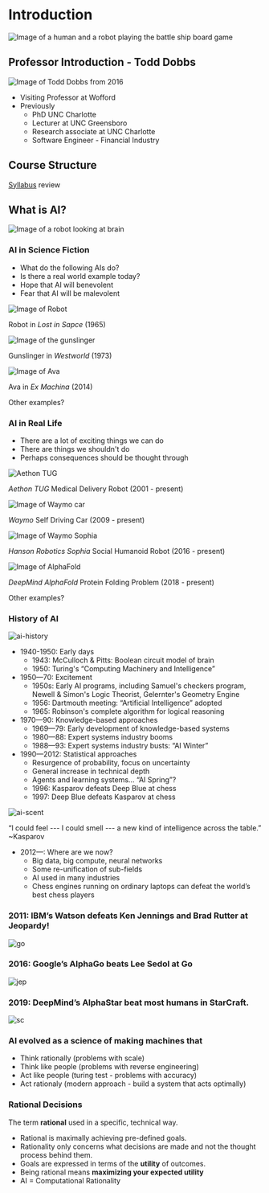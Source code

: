 # Introduction

![Image of a human and a robot playing the battle ship board game](https://github.com/btdobbs/COSC-440/blob/main/Topic/images/ai.png)

## Professor Introduction - Todd Dobbs

![Image of Todd Dobbs from 2016](https://github.com/btdobbs/COSC-440/blob/main/Topic/images/btd.jpg)

* Visiting Professor at Wofford
* Previously
  * PhD UNC Charlotte
  * Lecturer at UNC Greensboro
  * Research associate at UNC Charlotte
  * Software Engineer - Financial Industry

## Course Structure

[Syllabus](https://github.com/btdobbs/COSC-440/blob/main/README.md) review

## What is AI?

![Image of a robot looking at brain](https://github.com/btdobbs/COSC-440/blob/main/Topic/images/agent-robot.png)

### AI in Science Fiction

* What do the following AIs do?
* Is there a real world example today?
* Hope that AI will benevolent
* Fear that AI will be malevolent

![Image of Robot](https://github.com/btdobbs/COSC-440/blob/main/Topic/images/robot.jpg)

Robot in *Lost in Sapce* (1965)

![Image of the gunslinger](https://github.com/btdobbs/COSC-440/blob/main/Topic/images/ww.jpg)

Gunslinger in *Westworld* (1973)

![Image of Ava](https://github.com/btdobbs/COSC-440/blob/main/Topic/images/exm.jpg)

Ava in *Ex Machina* (2014)

Other examples?

### AI in Real Life

* There are a lot of exciting things we can do
* There are things we shouldn't do
* Perhaps consequences should be thought through

![Aethon TUG](https://github.com/btdobbs/COSC-440/blob/main/Topic/images/tug.png)

*Aethon TUG* Medical Delivery Robot (2001 - present)

![Image of Waymo car](https://github.com/btdobbs/COSC-440/blob/main/Topic/images/waymo.jpg)

*Waymo* Self Driving Car (2009 - present)

![Image of Waymo Sophia](https://github.com/btdobbs/COSC-440/blob/main/Topic/images/sophia.jpg)

*Hanson Robotics Sophia* Social Humanoid Robot (2016 - present)

![Image of AlphaFold](https://github.com/btdobbs/COSC-440/blob/main/Topic/images/protein-folding.png)

*DeepMind AlphaFold* Protein Folding Problem (2018 - present)

Other examples?

### History of AI

![ai-history](https://github.com/btdobbs/COSC-440/blob/main/Topic/images/ai-history.png)

* 1940-1950: Early days
  * 1943: McCulloch & Pitts: Boolean circuit model of brain
  * 1950: Turing's “Computing Machinery and Intelligence”
* 1950—70: Excitement
  * 1950s: Early AI programs, including Samuel's checkers program, Newell & Simon's Logic Theorist, Gelernter's Geometry Engine
  * 1956: Dartmouth meeting: “Artificial Intelligence” adopted
  * 1965: Robinson's complete algorithm for logical reasoning
* 1970—90: Knowledge-based approaches
  * 1969—79: Early development of knowledge-based systems
  * 1980—88: Expert systems industry booms
  * 1988—93: Expert systems industry busts: “AI Winter”
* 1990—2012: Statistical approaches
  * Resurgence of probability, focus on uncertainty
  * General increase in technical depth
  * Agents and learning systems... “AI Spring”?
  * 1996: Kasparov defeats Deep Blue at chess
  * 1997: Deep Blue defeats Kasparov at chess

![ai-scent](https://github.com/btdobbs/COSC-440/blob/main/Topic/images/ai-scent.png)

“I could feel --- I could smell --- a new kind of intelligence across the table.” ~Kasparov

* 2012—: Where are we now?
  * Big data, big compute, neural networks
  * Some re-unification of sub-fields
  * AI used in many industries
  * Chess engines running on ordinary laptops can defeat the world’s best chess players

### 2011: IBM’s Watson defeats Ken Jennings and Brad Rutter at Jeopardy!

![go](https://github.com/btdobbs/COSC-440/blob/main/Topic/images/go.png)

### 2016: Google’s AlphaGo beats Lee Sedol at Go

![jep](https://github.com/btdobbs/COSC-440/blob/main/Topic/images/jep.png)

### 2019: DeepMind’s AlphaStar beat most humans in StarCraft.

![sc](https://github.com/btdobbs/COSC-440/blob/main/Topic/images/sc.png)

### AI evolved as a science of making machines that

  * Think rationally (problems with scale)
  * Think like people (problems with reverse engineering)
  * Act like people (turing test - problems with accuracy)
  * Act rationaly (modern approach - build a system that acts optimally)

### Rational Decisions

The term **rational** used in a specific, technical way.

* Rational is maximally achieving pre-defined goals.
* Rationality only concerns what decisions are made and not the thought process behind them.
* Goals are expressed in terms of the **utility** of outcomes.
* Being rational means **maximizing your expected utility**
* AI = Computational Rationality

